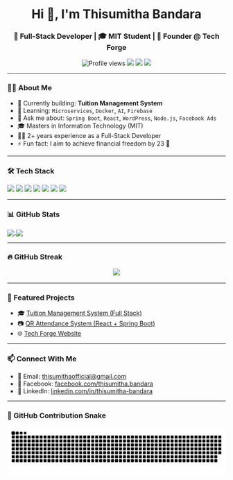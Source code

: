 <h1 align="center">Hi 👋, I'm Thisumitha Bandara</h1>
<h3 align="center">🚀 Full-Stack Developer | 🎓 MIT Student | 💼 Founder @ Tech Forge</h3>

<p align="center">
  <img src="https://komarev.com/ghpvc/?username=Thisumitha&label=Profile%20views&color=0e75b6&style=flat" alt="Profile views" />
  <a href="mailto:thisumithaofficial@gmail.com"><img src="https://img.shields.io/badge/Email-D14836?style=flat&logo=gmail&logoColor=white" /></a>
  <a href="https://linkedin.com/in/thisumitha-bandara"><img src="https://img.shields.io/badge/LinkedIn-blue?style=flat&logo=linkedin&logoColor=white" /></a>
  <a href="https://facebook.com/thisumitha.bandara"><img src="https://img.shields.io/badge/Facebook-1877F2?style=flat&logo=facebook&logoColor=white" /></a>
</p>

---

### 🧑‍💻 About Me

- 🔭 Currently building: **Tuition Management System**
- 🌱 Learning: `Microservices`, `Docker`, `AI`, `Firebase`
- 💬 Ask me about: `Spring Boot`, `React`, `WordPress`, `Node.js`, `Facebook Ads`
- 🎓 Masters in Information Technology (MIT)
- 👨‍💻 2+ years experience as a Full-Stack Developer
- ⚡ Fun fact: I aim to achieve financial freedom by 23 💸

---

### 🛠️ Tech Stack

<p>
  <img src="https://img.shields.io/badge/SpringBoot-6DB33F?style=for-the-badge&logo=spring&logoColor=white"/>
  <img src="https://img.shields.io/badge/Node.js-339933?style=for-the-badge&logo=node.js&logoColor=white"/>
  <img src="https://img.shields.io/badge/React-20232A?style=for-the-badge&logo=react&logoColor=61DAFB"/>
  <img src="https://img.shields.io/badge/Angular-DD0031?style=for-the-badge&logo=angular&logoColor=white"/>
  <img src="https://img.shields.io/badge/MySQL-005C84?style=for-the-badge&logo=mysql&logoColor=white"/>
  <img src="https://img.shields.io/badge/WordPress-21759B?style=for-the-badge&logo=wordpress&logoColor=white"/>
  <img src="https://img.shields.io/badge/Firebase-FFCA28?style=for-the-badge&logo=firebase&logoColor=black"/>
</p>

---

### 📊 GitHub Stats

<a href="https://github.com/Thisumitha">
  <img height=180 align="center" src="https://github-readme-stats.vercel.app/api?username=Thisumitha&show_icons=true&theme=radical&rank_icon=percentile&include_all_commits=true" />
</a>
<a href="https://github.com/Thisumitha">
  <img height=180 align="center" src="https://github-readme-stats.vercel.app/api/top-langs/?username=Thisumitha&layout=compact&theme=radical&langs_count=8" />
</a>

---

### 🔥 GitHub Streak

<p align="center">
  <img src="https://streak-stats.demolab.com?user=Thisumitha&theme=dark&hide_border=true&date_format=M%20j%5B%2C%20Y%5D"/>
</p>

---

### 📂 Featured Projects

- 🎓 [Tuition Management System (Full Stack)](https://github.com/Thisumitha/tuition-management)
- 📷 [QR Attendance System (React + Spring Boot)](https://github.com/Thisumitha/qr-attendance)
- 🌐 [Tech Forge Website](https://github.com/Thisumitha/techforge-site)

---

### 📫 Connect With Me

- 📧 Email: [thisumithaofficial@gmail.com](mailto:thisumithaofficial@gmail.com)
- 📱 Facebook: [facebook.com/thisumitha.bandara](https://facebook.com/thisumitha.bandara)
- 💼 LinkedIn: [linkedin.com/in/thisumitha-bandara](https://linkedin.com/in/thisumitha-bandara)

---

### 🐍 GitHub Contribution Snake

<picture>
  <source media="(prefers-color-scheme: dark)" srcset="https://raw.githubusercontent.com/platane/platane/output/github-contribution-grid-snake-dark.svg">
  <source media="(prefers-color-scheme: light)" srcset="https://raw.githubusercontent.com/platane/platane/output/github-contribution-grid-snake.svg">
  <img alt="github contribution grid snake animation" src="https://raw.githubusercontent.com/platane/platane/output/github-contribution-grid-snake.svg">
</picture>

